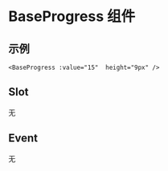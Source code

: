 # BaseProgress 组件

<script setup>
import BaseProgress from '../src/BaseProgress.vue'

</script>

## 示例

<BaseProgress :value="50"  height="9px" />

```vue
<BaseProgress :value="15"  height="9px" />
```

## Slot

无

## Event

无
